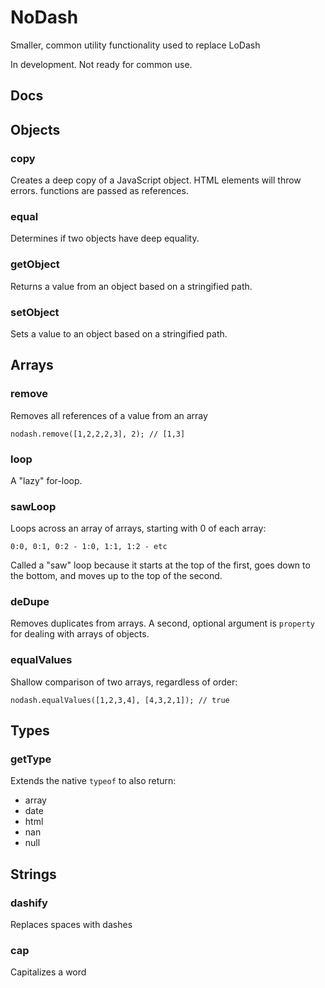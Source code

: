 # NoDash

Smaller, common utility functionality used to replace LoDash

In development. Not ready for common use.

## Docs

Objects
-------

### copy
Creates a deep copy of a JavaScript object. HTML elements will throw errors. functions are passed as references.

### equal
Determines if two objects have deep equality.

### getObject
Returns a value from an object based on a stringified path.

### setObject
Sets a value to an object based on a stringified path.

Arrays
------

### remove
Removes all references of a value from an array

    nodash.remove([1,2,2,2,3], 2); // [1,3]
    
### loop
A "lazy" for-loop.

### sawLoop
Loops across an array of arrays, starting with 0 of each array:

	0:0, 0:1, 0:2 - 1:0, 1:1, 1:2 - etc

Called a "saw" loop because it starts at the top of the first, goes down to the bottom, and moves up to the top of the second.

### deDupe
Removes duplicates from arrays. A second, optional argument is `property` for dealing with arrays of objects.

### equalValues
Shallow comparison of two arrays, regardless of order:

    nodash.equalValues([1,2,3,4], [4,3,2,1]); // true

Types
------

### getType
Extends the native `typeof` to also return:
* array
* date
* html
* nan
* null

Strings
-------

### dashify
Replaces spaces with dashes

### cap
Capitalizes a word